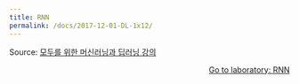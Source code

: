 ```yaml
---
title: RNN
permalink: /docs/2017-12-01-DL-1x12/
---
```


Source: [모두를 위한 머신러닝과 딥러닝 강의](http://hunkim.github.io/ml/)
<script>
	embedPDF({url:'https://hunkim.github.io/ml/lec12.pdf'});
</script>
<a style="float:right" target="_blank" href="https://docs.google.com/presentation/d/1UpZVnOvouIbXd0MAFBltSra5rRpsiJ-UyBUKGCrfYoo/edit">Go to laboratory: RNN</a>